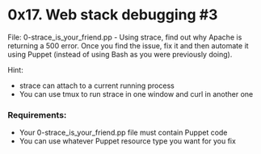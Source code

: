 # 0x17. Web stack debugging #3

File: 0-strace_is_your_friend.pp - Using strace, find out why Apache is returning a 500 error. Once you find the issue, fix it and then automate it using Puppet (instead of using Bash as you were previously doing).

Hint:

- strace can attach to a current running process
- You can use tmux to run strace in one window and curl in another one

### Requirements:

- Your 0-strace_is_your_friend.pp file must contain Puppet code
- You can use whatever Puppet resource type you want for you fix
